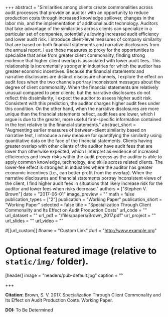 +++
abstract = "Similarities among clients create commonalities across audit processes that provide an auditor with an opportunity to reduce production costs through increased knowledge spillover, changes in the labor mix, and the implementation of additional audit technology. Auditors that take advantage of the similarities across clients can specialize in a particular set of companies, potentially allowing increased audit efficiency and lower audit risk. I introduce client-level measures of company similarity that are based on both financial statements and narrative disclosures from the annual report. I use these measures to proxy for the opportunities to specialize that arise from greater client commonality, finding strong evidence that higher client overlap is associated with lower audit fees. This relationship is incrementally stronger in industries for which the auditor has greater economic incentives. Because the financial statements and narrative disclosures are distinct disclosure channels, I explore the effect on audit fees when the two channels portray inconsistent messages about the degree of client commonality. When the financial statements are relatively unusual compared to peer clients, but the narrative disclosures do not reflect this dissimilarity, I expect the auditor to assess higher audit risk. Consistent with this prediction, the auditor charges higher audit fees under this condition. On the other hand, when the narrative disclosures are more unique than the financial statements reflect, audit fees are lower, which I argue is due to the greater, more useful firm-specific information contained in the text relative to the financial statements."
abstract_short = "Augmenting earlier measures of between-client similarity based on narrative text, I introduce a new measure for quantifying the similarity using quantitative data on the face of the financial statements. Clients having greater overlap with other clients of the auditor have audit fees that are lower than otherwise expected, which I interpret as evidence of increased efficiencies and lower risks within the audit process as the auditor is able to apply common knowledge, technology, and skills across related clients. The lower-fee effect is strongest in industries where the auditor has greater economic incentives (i.e., can better profit from the overlap). When the narrative disclosures and financial statements portray inconsistent views of the client, I find higher audit fees in situations that likely increase risk for the auditor and lower fees when risks decrease."
authors = ["Stephen V. Brown"]
date = "2017-06-01"
image_preview = ""
math = false
publication_types = ["2"]
publication = "Working Paper"
publication_short = "Working Paper"
selected = false
title = "Specialization Through Client Commonality and Its Effect on Audit Production Costs"
url_code = ""
url_dataset = ""
url_pdf = "/files/papers/Brown_2017.pdf"
url_project = ""
url_slides = ""
url_video = ""

#[[url_custom]]
#name = "Custom Link"
#url = "http://www.example.org"

# Optional featured image (relative to `static/img/` folder).
[header]
image = "headers/pub-default.jpg"
caption = ""

+++

**Citation:** Brown, S. V. 2017. Specialization Through Client Commonality and Its Effect on Audit Production Costs. Working Paper.

**DOI:** To Be Determined
